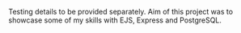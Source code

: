 Testing details to be provided separately.
Aim of this project was to showcase some of my skills with EJS, Express and PostgreSQL.
